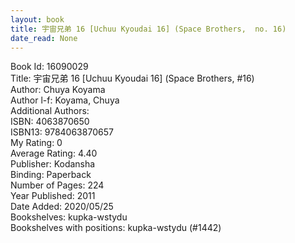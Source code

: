 ```yaml
---
layout: book
title: 宇宙兄弟 16 [Uchuu Kyoudai 16] (Space Brothers,  no. 16)
date_read: None
---
```


Book Id: 16090029<br />
Title: 宇宙兄弟 16 [Uchuu Kyoudai 16] (Space Brothers, #16)<br />
Author: Chuya Koyama<br />
Author l-f: Koyama, Chuya<br />
Additional Authors: <br />
ISBN: 4063870650<br />
ISBN13: 9784063870657<br />
My Rating: 0<br />
Average Rating: 4.40<br />
Publisher: Kodansha<br />
Binding: Paperback<br />
Number of Pages: 224<br />
Year Published: 2011<br />
Date Added: 2020/05/25<br />
Bookshelves: kupka-wstydu<br />
Bookshelves with positions: kupka-wstydu (#1442)<br />

